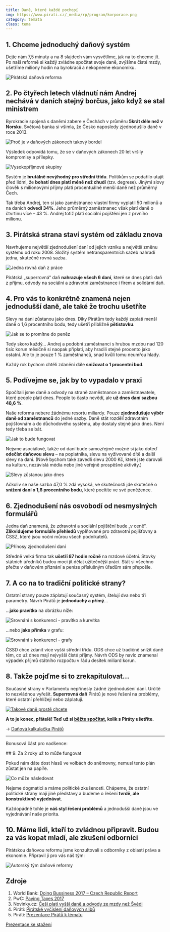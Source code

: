 ```yaml
---
title: Daně, které každé pochopí
img: https://www.pirati.cz/_media/rp/program/korporace.png
category: témata
class: tema
---
```


## 1. Chceme jednoduchý daňový systém

Dejte nám 7,5 minuty a na 8 slajdech vám vysvětlíme, jak na to chceme jít.
Po naší reformě si každý zvládne spočítat svoje daně, zvýšíme čisté mzdy,
ušetříme miliony hodin na byrokracii a nekopneme ekonomiku.

![Pirátská daňová reforma](/assets/img/program/finance/dane_na_web3-01.png)

## 2. Po čtyřech letech vládnutí nám Andrej nechává v daních stejný borčus, jako když se stal ministrem

Byrokracie spojená s daněmi zabere v Čechách v průměru **5krát déle než v Norsku**.
Světová banka si všimla, že Česko naposledy zjednodušilo daně v roce 2013.

![Proč je v daňových zákonech takový bordel](/assets/img/program/finance/dane_na_web3-02.png)

Výsledek odpovídá tomu, že se v daňových zákonech 20 let vršily kompromisy a přílepky.

![Vysokopříjmové skupiny](/assets/img/program/finance/dane_na_web3-03.png)

Systém je **brutálně nevýhodný pro střední třídu**. Politikům se podařilo utajit před lidmi, že **bohatí dnes platí méně než chudí** (tzv. degrese). Jinými slovy člověk s milionovými příjmy platí procentuálně menší daně než průměrný Čech.

Tak třeba Andrej, ten si jako zaměstnanec vlastní firmy vyplatil 50 milionů a na daních **odvedl 34%**. Jeho průměrný zaměstnanec však platí daně o čtvrtinu více – 43 %. Andrej totiž platí sociální pojištění jen z prvního milionu.

## 3. Pirátská strana staví systém od základu znova

Navrhujeme největší zjednodušení daní od jejich vzniku a největší změnu systému od roku 2008. Složitý systém netransparentních sazeb nahradí jedna, skutečně rovná sazba.

![Jedna rovná daň z práce](/assets/img/program/finance/dane_na_web3-04.png)

Pirátská „superrovná“ daň **nahrazuje všech 6 daní**, které se dnes platí: daň z příjmu, odvody na sociální a zdravotní zaměstnance i firem a solidární daň.

## 4. Pro vás to konkrétně znamená nejen jednodušší daně, ale také že trochu ušetříte

Slevy na dani zůstanou jako dnes. Díky Pirátům tedy každý zaplatí menší daně o 1,6 procentního bodu, tedy ušetří přibližně **pětistovku**.

![Jak se to promítne do peněz](/assets/img/program/finance/dane_na_web3-05.png)

Tedy skoro každý... Andrej a podobní zaměstnanci s hrubou mzdou nad 120 tisíc korun měsíčně si naopak připlatí, aby hradili stejné procento jako ostatní. Ale to je pouze 1 % zaměstnanců, snad kvůli tomu neumřou hlady.

Každý rok bychom chtěli zdanění dále **snižovat o 1 procentní bod**.

## 5. Podívejme se, jak by to vypadalo v praxi

Spočítali jsme daně a odvody na straně zaměstnance a zaměstnavatele, které people platí dnes. People to často nevědí, ale **už dnes daní sazbou 48,6 %**.

Naše reforma nebere žádnému resortu miliardy. Pouze **zjednodušuje výběr daně od zaměstnanců** do jedné sazby. Daně stát rozdělí zdravotním pojišťovnám a do důchodového systému, aby dostaly stejně jako dnes. Není tedy třeba se bát.

![Jak to bude fungovat](/assets/img/program/finance/dane_na_web3-06.png)

Nejsme asociálové, takže od daní bude samozřejmě možné si jako doteď **odečíst daňovou slevu** – na poplatníka, slevu na vyživované dítě a další slevy na dani. (Nově bychom také zavedli slevu 2000 Kč, které jste darovali na kulturu, nezávislá média nebo jiné veřejně prospěšné aktivity.)

![Slevy zůstanou jako dnes](/assets/img/program/finance/dane_na_web3-07.png)

Ačkoliv se naše sazba 47,0 % zdá vysoká, ve skutečnosti jde skutečně o **snížení daní o 1,6 procentního bodu**, které pocítíte ve své peněžence.

## 6. Zjednodušení nás osvobodí od nesmyslných formulářů

Jedna daň znamená, že zdravotní a sociální pojištění bude „v ceně“. **Zlikvidujeme formuláře přehledů** vyplňované pro zdravotní pojišťovny a ČSSZ, které jsou noční můrou všech podnikatelů.

![Přínosy zjednodušení daní](/assets/img/program/finance/dane_na_web3-08.png)

Středně velká firma tak **ušetří 87 hodin ročně** na mzdové účetní. Stovky státních úředníků budou moci jít dělat užitečnější práci. Stát si všechno přečte v daňovém přiznání a peníze příslušným úřadům sám přepošle.

## 7. A co na to tradiční politické strany?

Ostatní strany pouze záplatují současný systém, štelují dva nebo tři parametry. Návrh Pirátů je **jednoduchý a přímý**...

...**jako pravítko** na obrázku níže:

![Srovnání s konkurencí - pravítko a kurvítka](/assets/img/program/finance/dane_na_web3-09.png)

...nebo **jako přímka** v grafu:

![Srovnání s konkurencí - grafy](/assets/img/program/finance/dane_na_web3-10.png)

ČSSD chce zdanit více vyšší střední třídu. ODS chce už tradičně snížit daně těm, co už dnes mají nejvyšší čisté příjmy. Návrh ODS by navíc znamenal výpadek příjmů státního rozpočtu v řádu desítek miliard korun.


## ​8. Takže pojďme si to zrekapitulovat...

Současné strany v Parlamentu nepřinesly žádné zjednodušení daní. Určitě to nezvládnou vyřešit. **Superrovná daň** Pirátů je nové řešení na problémy, které ostatní přehlížejí nebo záplatují.


[![Takové daně prostě chcete](/assets/img/program/finance/dane_na_web3-11.png)](https://www.pirati.cz/kalkulacka/)

**A to je konec, přátelé! Teď už si [běžte spočítat][calc], kolik s Piráty ušetříte.**

→ [Daňová kalkulačka Pirátů][calc]


----

Bonusová část pro nadšence:


​## 9. Za 2 roky už to může fungovat

Pokud nám dáte dost hlasů ve volbách do sněmovny, nemusí tento plán zůstat jen na papíře.

![Co může následovat](/assets/img/program/finance/dane_na_web3-12.png)

Nejsme dogmatici a máme politické zkušenosti. Chápeme, že ostatní politické strany mají jiné představy a budeme o řešení **tvrdě, ale konstruktivně vyjednávat**.

Každopádně tohle je **náš styl řešení problémů** a jednodušší daně jsou ve vyjednávání naše priorita.


## ​10. Máme lidi, kteří to zvládnou připravit. Budou za vás kopat mladí, ale zkušení odborníci

Pirátskou daňovou reformu jsme konzultovali s odborníky z oblasti práva a ekonomie. Připravil ji pro vás náš tým:

![Autorský tým daňové reformy](/assets/img/program/finance/dane_na_web3-13.png)


## Zdroje

1. World Bank: [Doing Bussiness 2017 – Czech Republic Report](http://www.doingbusiness.org/~/media/wbg/doingbusiness/documents/profiles/country/cze.pdf)
2. PwC: [Paying Taxes 2017](http://www.doingbusiness.org/~/media/WBG/DoingBusiness/Documents/Special-Reports/Paying-Taxes-2017.pdf)
3. Novinky.cz: [Češi platí vyšší daně a odvody ze mzdy než Švédi](https://www.novinky.cz/ekonomika/434978-cesi-plati-vyssi-dane-a-odvody-ze-mzdy-nez-svedi.html)
4. Piráti: [Pirátské vyčíslení daňových slibů](https://github.com/pirati-web/pirati.cz/blob/gh-pages/assets/pdf/porovnani-dani.pdf)
5. Piráti: [Prezentace Pirátů k tématu](https://github.com/pirati-web/intra.pirati.cz/tree/master/_navody/mo/medializace-programu/files/prezentace)

[calc]: https://www.pirati.cz/kalkulacka/
[Prezentace ke stažení](https://www.slideshare.net/JakubMichlek/daov-reforma-podle-pirt-pdf)
